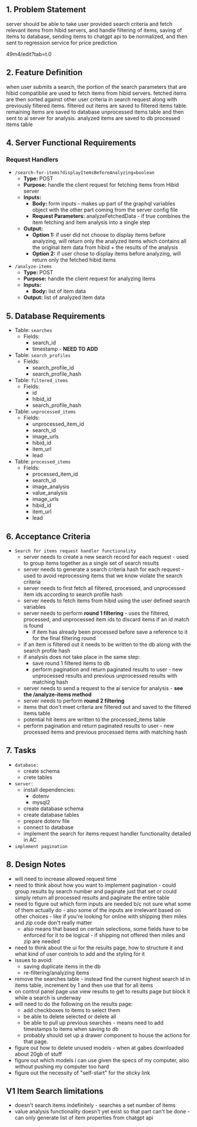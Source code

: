 ## 1. Problem Statement
server should be able to take user provided search criteria and fetch relevant items from hibid servers, and handle filtering of items, saving of items to database, sending items to chatgpt api to be normalized, and then sent to regression service for price prediction

49m4/edit?tab=t.0

## 2. Feature Definition
when user submits a search, the portion of the search parameters that are hibid compatiblie are used to fetch items from hibid servers. fetched items are then sorted against other user criteria in search request along with previously filtered items. filtered out items are saved to filtered items table. remaining items are saved to database unprocessed items table and then sent to ai server for analysis. analyzed items are saved to db processed items table

## 4. Server Functional Requirements

### Request Handlers
- `/search-for-items?displayItemsBeforeAnalyzing=boolean`
  - **Type:** POST
  - **Purpose:** handle the client request for fetching items from Hibid server
  - **Inputs:** 
    - **Body:** form inputs - makes up part of the graphql variables object with the other part coming from the server config file
    - **Request Parameters:** analyzeFetchedData - if true combines the item fetching and item analysis into a single step
  - **Output:**
    - **Option 1:** if user did not choose to display items before analyzing, will return only the analyzed items which contains all the original item data from hibid + the results of the analysis
    - **Option 2:** if user chose to display items before analyzing, will return only the fetched hibid items 
- `/analyze-items`
  - **Type:** POST
  - **Purpose:** handle the client request for analyzing items
  - **Inputs:** 
    - **Body:** list of item data
  - **Output:** list of analyzed item data

## 5. Database Requirements

- Table: `searches`
  - Fields:
    - search_id
    - timestamp - **NEED TO ADD**
- Table: `search_profiles`
  - Fields:
    - search_profile_id
    - search_profile_hash
- Table: `filtered_items`
  - Fields:
    - id
    - hibid_id
    - search_profile_hash
- Table: `unprocessed_items`
  - Fields:
    - unprocessed_item_id 
    - search_id 
    - image_urls  
    - hibid_id 
    - item_url  
    - lead 
- Table: `processed_items`
  - Fields:
    - processed_item_id 
    - search_id 
    - image_analysis 
    - value_analysis 
    - image_urls  
    - hibid_id 
    - item_url 
    - lead 

## 6. Acceptance Criteria

- `Search for items request handler functionality`
  - server needs to create a new search record for each request - used to group items together as a single set of search results 
  - server needs to generate a search criteria hash for each request - used to avoid reprocessing items that we know violate the search criteria
  - server needs to first fetch all filtered, processed, and unprocessed item ids according to search profile hash
  - server needs to fetch items from hibid using the user defined search variables
  - server needs to perform **round 1 filtering** - uses the filtered, processed, and unprocessed item ids to discard items if an id match is found
    - if item has already been processed before save a reference to it for the final filtering round
  - if an item is filtered out it needs to be written to the db along with the search profile hash
  - if analysis does not take place in the same step:
    - save round 1 filtered items to db
    - perform pagination and return paginated results to user - new unprocessed results and previous unprocessed results with matching hash
  - server needs to send a request to the ai service for analysis - **see the /analyze-items method**
  - server needs to perform **round 2 filtering**
  - items that don't meet criteria are filtered out and saved to the filtered items table
  - potential hit items are written to the processed_items table
  - perform pagination and return paginated results to user - new processed items and previous processed items with matching hash

## 7. Tasks

- `database:`
  - create schema
  - crete tables
- `server:`
  - install dependencies:
    - dotenv
    - mysql2
  - create database schema
  - create database tables
  - prepare dotenv file
  - connect to database
  - implement the search for items request handler functionality detailed in AC
- `implement pagination`

## 8. Design Notes

- will need to increase allowed request time
- need to think about how you want to implement pagination - could group results by search number and paginate just that set or could simply return all processed results and paginate the entire table
- need to figure out which form inputs are needed b/c not sure what some of them actually do - also some of the inputs are irrelevant based on other choices - like if you're looking for online with shipping then miles and zip code don't really matter
  - also means that based on certain selections, some fields have to be enforced for it to be logical - if shipping not offered then miles and zip are needed
- need to think about the ui for the results page, how to structure it and what kind of user controls to add and the styling for it
- issues to avoid:
  - saving duplicate items in the db
  - re-filtering/analyzing items
- remove the searches table - instead find the current highest search id in items table, increment by 1 and then use that for all items
- on control panel page use view results to get to results page but block it while a search is underway
- will need to do the following on the results page:
  - add checkboxes to items to select them
  - be able to delete selected or delete all
  - be able to pull up previous searches - means need to add timestamps to items when saving to db
  - probably should set up a drawer component to house the actions for that page.
- figure out how to delete unused models - when at gabes downloaded about 20gb of stuff
- figure out which models i can use given the specs of my computer, also without pushing my computer too hard
- figure out the necessity of "self-start" for the sticky link

## V1 Item Search limitations
- doesn't search items indefinitely - searches a set number of items
- value analysis functionality doesn't yet exist so that part can't be done - can only generate list of item properties from chatgpt api 